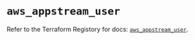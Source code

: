 # `aws_appstream_user`

Refer to the Terraform Registory for docs: [`aws_appstream_user`](https://registry.terraform.io/providers/hashicorp/aws/5.11.0/docs/resources/appstream_user).
